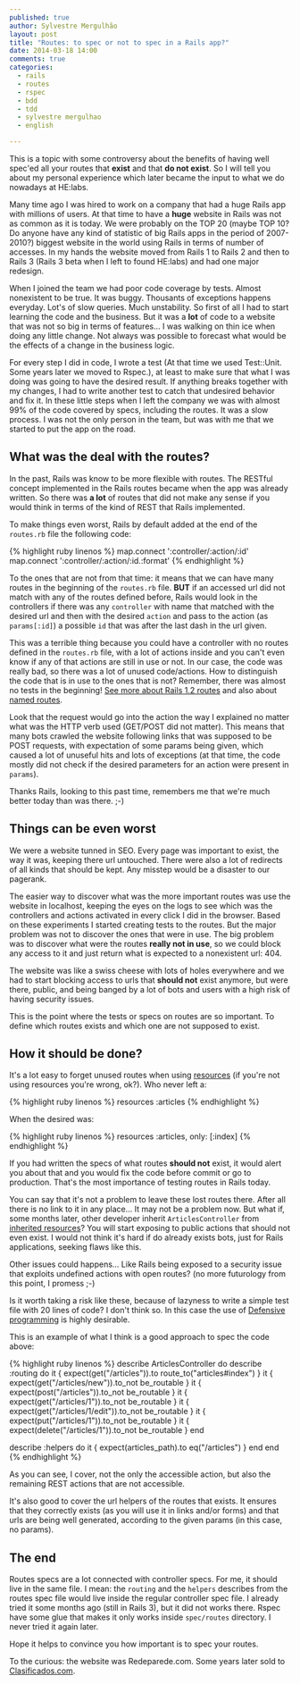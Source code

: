 ```yaml
---
published: true
author: Sylvestre Mergulhão
layout: post
title: "Routes: to spec or not to spec in a Rails app?"
date: 2014-03-18 14:00
comments: true
categories:
  - rails
  - routes
  - rspec
  - bdd
  - tdd
  - sylvestre mergulhao
  - english

---
```


This is a topic with some controversy about the benefits of having well spec'ed all your routes that **exist** and that **do not exist**. So I will tell you about my personal experience which later became the input to what we do nowadays at HE:labs.

<!--more-->

Many time ago I was hired to work on a company that had a huge Rails app with millions of users. At that time to have a **huge** website in Rails was not as common as it is today. We were probably on the TOP 20 (maybe TOP 10? Do anyone have any kind of statistic of big Rails apps in the period of 2007-2010?) biggest website in the world using Rails in terms of number of accesses. In my hands the website moved from Rails 1 to Rails 2 and then to Rails 3 (Rails 3 beta when I left to found HE:labs) and had one major redesign.

When I joined the team we had poor code coverage by tests. Almost nonexistent to be true. It was buggy. Thousants of exceptions happens everyday. Lot's of slow queries. Much unstability. So first of all I had to start learning the code and the business. But it was a **lot** of code to a website that was not so big in terms of features... I was walking on thin ice when doing any little change. Not always was possible to forecast what would be the effects of a change in the business logic.

For every step I did in code, I wrote a test (At that time we used Test::Unit. Some years later we moved to Rspec.), at least to make sure that what I was doing was going to have the desired result. If anything breaks together with my changes, I had to write another test to catch that undesired behavior and fix it. In these little steps when I left the company we was with almost 99% of the code covered by specs, including the routes. It was a slow process. I was not the only person in the team, but was with me that we started to put the app on the road.

## What was the deal with the routes?

In the past, Rails was know to be more flexible with routes. The RESTful concept implemented in the Rails routes became when the app was already written. So there was **a lot** of routes that did not make any sense if you would think in terms of the kind of REST that Rails implemented.

To make things even worst, Rails by default added at the end of the ``routes.rb`` file the following code:

{% highlight ruby linenos %}
map.connect ':controller/:action/:id'
map.connect ':controller/:action/:id.:format'
{% endhighlight %}

To the ones that are not from that time: it means that we can have many routes in the beginning of the ``routes.rb`` file. **BUT** if an accessed url did not match with any of the routes defined before, Rails would look in the controllers if there was any ``controller`` with name that matched with the desired url and then with the desired ``action`` and pass to the action (as ``params[:id]``) a possible ``id`` that was after the last dash in the url given.

This was a terrible thing because you could have a controller with no routes defined in the ``routes.rb`` file, with a lot of actions inside and you can't even know if any of that actions are still in use or not. In our case, the code was really bad, so there was a lot of unused code/actions. How to distinguish the code that is in use to the ones that is not? Remember, there was almost no tests in the beginning! [See more about Rails 1.2 routes][rails-1-2-routing] and also about [named routes][named-routes].

Look that the request would go into the action the way I explained no matter what was the HTTP verb used (GET/POST did not matter). This means that many bots crawled the website following links that was supposed to be POST requests, with expectation of some params being given, which caused a lot of unuseful hits and lots of exceptions (at that time, the code mostly did not check if the desired parameters for an action were present in ``params``).

Thanks Rails, looking to this past time, remembers me that we're much better today than was there. ;-)

## Things can be even worst

We were a website tunned in SEO. Every page was important to exist, the way it was, keeping there url untouched. There were also a lot of redirects of all kinds that should be kept. Any misstep would be a disaster to our pagerank.

The easier way to discover what was the more important routes was use the website in localhost, keeping the eyes on the logs to see which was the controllers and actions activated in every click I did in the browser. Based on these experiments I started creating tests to the routes. But the major problem was not to discover the ones that were in use. The big problem was to discover what were the routes **really not in use**, so we could block any access to it and just return what is expected to a nonexistent url: 404.

The website was like a swiss cheese with lots of holes everywhere and we had to start blocking access to urls that **should not** exist anymore, but were there, public, and being banged by a lot of bots and users with a high risk of having security issues.

This is the point where the tests or specs on routes are so important. To define which routes exists and which one are not supposed to exist.

## How it should be done?

It's a lot easy to forget unused routes when using [resources][resources] (if you're not using resources you're wrong, ok?). Who never left a:

{% highlight ruby linenos %}
resources :articles
{% endhighlight %}

When the desired was:

{% highlight ruby linenos %}
resources :articles, only: [:index]
{% endhighlight %}

If you had written the specs of what routes **should not** exist, it would alert you about that and you would fix the code before commit or go to production. That's the most importance of testing routes in Rails today.

You can say that it's not a problem to leave these lost routes there. After all there is no link to it in any place... It may not be a problem now. But what if, some months later, other developer inherit ``ArticlesController`` from [inherited resources][inherited-resources]? You will start exposing to public actions that should not even exist. I would not think it's hard if do already exists bots, just for Rails applications, seeking flaws like this.

Other issues could happens... Like Rails being exposed to a security issue that exploits undefined actions with open routes? (no more futurology from this point, I promess ;-)

Is it worth taking a risk like these, because of lazyness to write a simple test file with 20 lines of code? I don't think so. In this case the use of [Defensive programming][defensive-programming] is highly desirable.

This is an example of what I think is a good approach to spec the code above:

{% highlight ruby linenos %}
describe ArticlesController do
  describe :routing do
    it { expect(get("/articles")).to route_to("articles#index") }
    it { expect(get("/articles/new")).to_not be_routable }
    it { expect(post("/articles")).to_not be_routable }
    it { expect(get("/articles/1")).to_not be_routable }
    it { expect(get("/articles/1/edit")).to_not be_routable }
    it { expect(put("/articles/1")).to_not be_routable }
    it { expect(delete("/articles/1")).to_not be_routable }
  end

  describe :helpers do
    it { expect(articles_path).to eq("/articles") }
  end
end
{% endhighlight %}

As you can see, I cover, not the only the accessible action, but also the remaining REST actions that are not accessible.

It's also good to cover the url helpers of the routes that exists. It ensures that they correctly exists (as you will use it in links and/or forms) and that urls are being well generated, according to the given params (in this case, no params).

## The end

Routes specs are a lot connected with controller specs. For me, it should live in the same file. I mean: the ``routing`` and the ``helpers`` describes from the routes spec file would live inside the regular controller spec file. I already tried it some months ago (still in Rails 3), but it did not works there. Rspec have some glue that makes it only works inside ``spec/routes`` directory. I never tried it again later.

Hope it helps to convince you how important is to spec your routes.

To the curious: the website was Redeparede.com. Some years later sold to [Clasificados.com][clasificados].

[named-routes]: http://railscasts.com/episodes/34-named-routes
[rails-1-2-routing]: http://apidock.com/rails/v1.2.0/ActionController/Routing
[resources]: http://guides.rubyonrails.org/routing.html#resources-on-the-web
[inherited-resources]: https://github.com/josevalim/inherited_resources
[clasificados]: http://www.clasificados.com/
[defensive-programming]: http://en.wikipedia.org/wiki/Defensive_programming